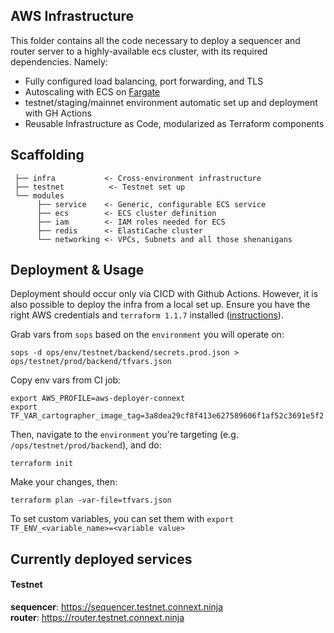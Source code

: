 ## AWS Infrastructure

This folder contains all the code necessary to deploy a sequencer and router server to a highly-available
ecs cluster, with its required dependencies. Namely:

- Fully configured load balancing, port forwarding, and TLS
- Autoscaling with ECS on [Fargate](https://aws.amazon.com/fargate/)
- testnet/staging/mainnet environment automatic set up and deployment with GH Actions
- Reusable Infrastructure as Code, modularized as Terraform components

## Scaffolding

```text
 ├── infra           <- Cross-environment infrastructure
 ├── testnet          <- Testnet set up
 └── modules
      ├── service    <- Generic, configurable ECS service
      ├── ecs        <- ECS cluster definition
      ├── iam        <- IAM roles needed for ECS
      ├── redis      <- ElastiCache cluster
      └── networking <- VPCs, Subnets and all those shenanigans

```

## Deployment & Usage

Deployment should occur only via CICD with Github Actions. However, it is also possible to deploy the infra
from a local set up. Ensure you have the right AWS credentials and `terraform 1.1.7` installed
([instructions](https://learn.hashicorp.com/tutorials/terraform/install-cli)).

Grab vars from `sops` based on the `environment` you will operate on:

```shell
sops -d ops/env/testnet/backend/secrets.prod.json > ops/testnet/prod/backend/tfvars.json
```

Copy env vars from CI job:

```shell
export AWS_PROFILE=aws-deployer-connext
export TF_VAR_cartographer_image_tag=3a8dea29cf8f413e627589606f1af52c3691e5f2
```

Then, navigate to the `environment` you're targeting (e.g. `/ops/testnet/prod/backend`), and do:

```shell
terraform init
```

Make your changes, then:

```shell
terraform plan -var-file=tfvars.json
```

To set custom variables, you can set them with `export TF_ENV_<variable_name>=<variable value>`

## Currently deployed services

#### Testnet

**sequencer**: https://sequencer.testnet.connext.ninja  
**router**: https://router.testnet.connext.ninja
